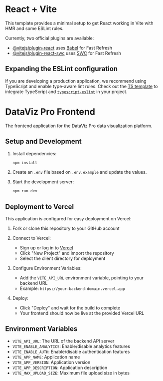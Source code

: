 # React + Vite

This template provides a minimal setup to get React working in Vite with HMR and some ESLint rules.

Currently, two official plugins are available:

- [@vitejs/plugin-react](https://github.com/vitejs/vite-plugin-react/blob/main/packages/plugin-react/README.md) uses [Babel](https://babeljs.io/) for Fast Refresh
- [@vitejs/plugin-react-swc](https://github.com/vitejs/vite-plugin-react-swc) uses [SWC](https://swc.rs/) for Fast Refresh

## Expanding the ESLint configuration

If you are developing a production application, we recommend using TypeScript and enable type-aware lint rules. Check out the [TS template](https://github.com/vitejs/vite/tree/main/packages/create-vite/template-react-ts) to integrate TypeScript and [`typescript-eslint`](https://typescript-eslint.io) in your project.

# DataViz Pro Frontend

The frontend application for the DataViz Pro data visualization platform.

## Setup and Development

1. Install dependencies:
   ```bash
   npm install
   ```

2. Create an `.env` file based on `.env.example` and update the values.

3. Start the development server:
   ```bash
   npm run dev
   ```

## Deployment to Vercel

This application is configured for easy deployment on Vercel:

1. Fork or clone this repository to your GitHub account

2. Connect to Vercel:
   - Sign up or log in to [Vercel](https://vercel.com)
   - Click "New Project" and import the repository
   - Select the client directory for deployment

3. Configure Environment Variables:
   - Add the `VITE_API_URL` environment variable, pointing to your backend URL
   - Example: `https://your-backend-domain.vercel.app`

4. Deploy:
   - Click "Deploy" and wait for the build to complete
   - Your frontend should now be live at the provided Vercel URL

## Environment Variables

- `VITE_API_URL`: The URL of the backend API server
- `VITE_ENABLE_ANALYTICS`: Enable/disable analytics features
- `VITE_ENABLE_AUTH`: Enable/disable authentication features
- `VITE_APP_NAME`: Application name
- `VITE_APP_VERSION`: Application version
- `VITE_APP_DESCRIPTION`: Application description
- `VITE_MAX_UPLOAD_SIZE`: Maximum file upload size in bytes
